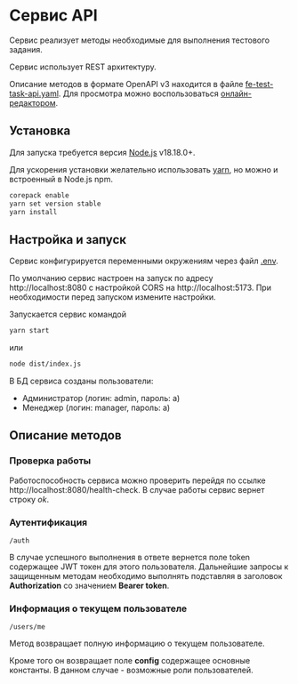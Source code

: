 # Сервис API

Сервис реализует методы необходимые для выполнения тестового задания.

Сервис использует REST архитектуру.

Описание методов в формате OpenAPI v3 находится в файле [fe-test-task-api.yaml](docs/fe-test-task-api.yaml). Для просмотра можно воспользоваться [онлайн-редактором](https://editor-next.swagger.io/).

## Установка

Для запуска требуется версия [Node.js](https://nodejs.org/) v18.18.0+.

Для ускорения установки желательно использовать [yarn](https://yarnpkg.com/), но можно и встроенный в Node.js npm.

```sh
corepack enable
yarn set version stable
yarn install
```

## Настройка и запуск

Сервис конфигурируется переменными окружениям через файл [.env](.env).

По умолчанию сервис настроен на запуск по адресу http://localhost:8080 с настройкой CORS на http://localhost:5173. При необходимости перед запуском измените настройки.

Запускается сервис командой

```sh
yarn start
```

или

```sh
node dist/index.js
```

В БД сервиса созданы пользователи:

- Администратор (логин: admin, пароль: a)
- Менеджер (логин: manager, пароль: a)

## Описание методов

### Проверка работы

Работоспособность сервиса можно проверить перейдя по ссылке http://localhost:8080/health-check. В случае работы сервис вернет строку _ok_.

### Аутентификация

```
/auth
```

В случае успешного выполнения в ответе вернется поле token содержащее JWT токен для этого пользователя. Дальнейшие запросы к защищенным методам необходимо выполнять подставляя в заголовок **Authorization** со значением **Bearer token**.

### Информация о текущем пользователе

```
/users/me
```

Метод возвращает полную информацию о текущем пользователе.

Кроме того он возвращает поле **config** содержащее основные константы. В данном случае - возможные роли пользователей.
